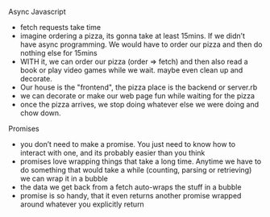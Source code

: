 Async Javascript
- fetch requests take time 
- imagine ordering a pizza, its gonna take at least 15mins. If we didn’t have async programming. We would have to order our pizza and then do nothing else for 15mins 
- WITH it, we can order our pizza (order => fetch) and then also read a book or play video games while we wait. maybe even clean up and decorate. 
- Our house is the "frontend", the pizza place is the backend or server.rb 
- we can decorate or make our web page fun while waiting for the pizza
- once the pizza arrives, we stop doing whatever else we were doing and chow down. 

Promises

- you don’t need to make a promise. You just need to know how to interact with one, and its probably easier than you think 
- promises love wrapping things that take a long time. Anytime we have to do something that would take a while (counting, parsing or retrieving) we can wrap it in a bubble 
- the data we get back from a fetch auto-wraps the stuff in a bubble
- promise is so handy, that it even returns another promise wrapped around whatever you explicitly return 


